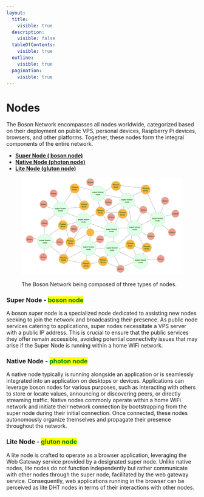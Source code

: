 ```yaml
---
layout:
  title:
    visible: true
  description:
    visible: false
  tableOfContents:
    visible: true
  outline:
    visible: true
  pagination:
    visible: true
---
```


# Nodes

The Boson Network encompasses all nodes worldwide, categorized based on their deployment on public VPS, personal devices, Raspberry Pi devices, browsers, and other platforms. Together, these nodes form the integral components of the entire network.

* [**Super Node ( boson node)**](nodes.md#super-node-boson-node)
* [**Native Node (photon node)**](nodes.md#native-node-photon-node)
* [**Lite Node (gluton node)**](nodes.md#lite-node-gluton-node)

<figure><img src="../../.gitbook/assets/boson-nodes-topology.png" alt=""><figcaption><p>The Boson Network being composed of three types of nodes.</p></figcaption></figure>

### Super Node - <mark style="color:green;">boson node</mark>

A boson super node is a specialized node dedicated to assisting new nodes seeking to join the network and broadcasting their presence. As public node services catering to applications, super nodes necessitate a VPS server with a public IP address. This is crucial to ensure that the public services they offer remain accessible, avoiding potential connectivity issues that may arise if the Super Node is running within a home WiFi network.

### Native Node - <mark style="color:green;">photon node</mark>

A native node typically is running alongside an application or is seamlessly integrated into an application on desktops or devices. Applications can leverage boson nodes for various purposes, such as interacting with others to store or locate values, announcing or discovering peers, or directly streaming traffic. Native nodes commonly operate within a home WiFi network and initiate their network connection by bootstrapping from the super node during their initial connection. Once connected, these nodes autonomously organize themselves and propagate their presence throughout the network.

### Lite Node - <mark style="color:green;">gluton node</mark>

A lite node is crafted to operate as a browser application, leveraging the Web Gateway service provided by a designated super node. Unlike native nodes, lite nodes do not function independently but rather communicate with other nodes through the super node, facilitated by the web gateway service. Consequently, web applications running in the browser can be perceived as lite DHT nodes in terms of their interactions with other nodes.

